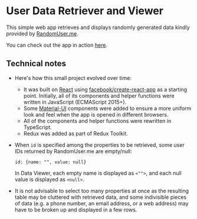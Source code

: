 # User Data Retriever and Viewer

This simple web app retrieves and displays randomly generated data kindly provided by [RandomUser.me](https://randomuser.me/).

You can check out the app in action [here](https://reactjs-random-users-20201209.netlify.app/).

## Technical notes

*   Here's how this small project evolved over time:
    *   It was built on [React](https://reactjs.org/) using [facebook/create-react-app](https://github.com/facebook/create-react-app) as a starting point. Initially, all of its components and helper functions were written in JavaScript (ECMAScript 2015+). 
    *   Some [Material-UI](https://material-ui.com/) components were added to ensure a more uniform look and feel when the app is opened in different browsers. 
    *   All of the components and helper functions were rewritten in TypeScript.
    *   Redux was added as part of Redux Toolkit.

*   When `id` is specified among the properties to be retrieved, some user IDs returned by RandomUser.me are empty/null:

    `id: {name: "", value: null}`

    In Data Viewer, each empty name is displayed as `<"">`, and each null value is displayed as `<null>`.

*   It is not advisable to select too many properties at once as the resulting table may be cluttered with retrieved data, and some indivisible pieces of data (e.g. a phone number, an email address, or a web address) may have to be broken up and displayed in a few rows.
